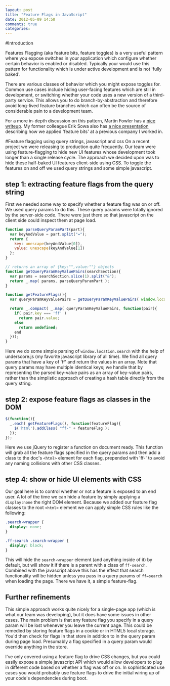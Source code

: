 ```yaml
---
layout: post
title: "Feature Flags in JavaScript"
date: 2012-05-09 14:50
comments: true
categories: 
---
```


#Introduction

Features Flagging (aka feature bits, feature toggles) is a very useful pattern where you expose switches in your application which configure whether certain behavior is enabled or disabled. Typically your would use this pattern for functionality which is under active development and is not 'fully baked'. 

There are various classes of behavior which you might expose toggles for. Common use cases include hiding user-facing features which are still in development, or switching whether your code uses a new version of a third-party service. This allows you to do branch-by-abstraction and therefore avoid long-lived feature branches which can often be the source of considerable pain to a development team.

For a more in-depth discussion on this pattern, Martin Fowler has a [nice writeup](http://martinfowler.com/bliki/FeatureToggle.html). My former colleague Erik Sowa also has [a nice presentation](http://www.infoq.com/presentations/Feature-Bits) describing how we applied 'feature bits' at a previous company I worked in.

#Feature flagging using query strings, javascript and css
On a recent project we were releasing to production quite frequently. Our team were using feature-flagging to hide new UI features whose development took longer than a single release cycle. The approach we decided upon was to hide these half-baked UI features client-side using CSS. To toggle the features on and off we used query strings and some simple javascript.

## step 1: extracting feature flags from the query string
First we needed some way to specify whether a feature flag was on or off. We used query params to do this. These query params were totally ignored by the server-side code. There were just there so that javascript on the client side could inspect them at page load.

``` javascript
function parseQueryParamPart(part){
  var keyAndValue = part.split("=");
  return {
    key: unescape(keyAndValue[0]),
    value: unescape(keyAndValue[1])
  };
}

// returns an array of {key:"",value:""} objects
function getQueryParamKeyValuePairs(searchSection){
  var params = searchSection.slice(1).split("&");
  return _.map( params, parseQueryParamPart );
}

function getFeatureFlags(){
  var queryParamKeyValuePairs = getQueryParamKeyValuePairs( window.location.search );

  return _.compact( _.map( queryParamKeyValuePairs, function(pair){
    if( pair.key === 'ff' )
      return pair.value;
    else
      return undefined;
    end
  }));
}
```
Here we do some simple parsing of `window.location.search` with the help of underscore.js (my favorite javascript library of all time). We find all query params that have a key of 'ff' and return the values in an array. Note that query params may have multiple identical keys; we handle that by representing the parsed key-value pairs as an array of key-value pairs, rather than the simplistic approach of creating a hash table directly from the query string.

## step 2: expose feature flags as classes in the DOM

``` javascript
$(function(){
  _.each( getFeatureFlags(), function(featureFlag){
    $('html').addClass( "ff-" + featureFlag );
  });
});
```

Here we use jQuery to register a function on document ready. This function will grab all the feature flags specified in the query params and then add a class to the doc's `<html>` element for each flag, prepended with 'ff-' to avoid any naming collisions with other CSS classes.


## step 4: show or hide UI elements with CSS

Our goal here is to control whether or not a feature is exposed to an end user. A lot of the time we can hide a feature by simply applying a `display:none` the right DOM element. Because we added our feature flag classes to the root `<html>` element we can apply simple CSS rules like the following:

``` css
.search-wrapper {
  display: none;
}

.ff-search .search-wrapper {
  display: block;
}
```

This will hide the `search-wrapper` element (and anything inside of it) by default, but will show it if there is a parent with a class of `ff-search`. Combined with the javascript above this has the effect that search functionality will be hidden unless you pass in a query params of `ff=search` when loading the page. There we have it, a simple feature-flag.

## Further refinements
This simple approach works quite nicely for a single-page app (which is what our team was developing), but it does have some issues in other cases. The main problem is that any feature flag you specify in a query param will be lost whenever you leave the current page. This could be remedied by storing feature flags in a cookie or in HTML5 local storage. You'd then check for flags in that store in addition to in the query param during page load. Presumably a flag specified in a query param would override anything in the store.

I've only covered using a feature flag to drive CSS changes, but you could easily expose a simple javascript API which would allow developers to plug in different code based on whether a flag was off or on. In sophisticated use cases you would probably use feature flags to drive the initial wiring up of your code's dependencies during boot.
